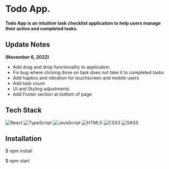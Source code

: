 # Todo App.

**Todo App is an intuitive task checklist application to help users manage their active and completed tasks.**




## Update Notes
**(November 6, 2022)**
- Add drag and drop functionality to application
- Fix bug where clicking done on task does not take it to completed tasks
- Add haptics and vibration for touchscreen and mobile users
- Add task count
- UI and Styling adjustments
- Add Footer section at bottom of page

## Tech Stack
![React](https://img.shields.io/badge/react-%2320232a.svg?style=for-the-badge&logo=react&logoColor=%2361DAFB)
![TypeScript](https://img.shields.io/badge/TypeScript-007ACC?style=for-the-badge&logo=typescript&logoColor=white)
![JavaScript](https://img.shields.io/badge/javascript-%23323330.svg?style=for-the-badge&logo=javascript&logoColor=%23F7DF1E)
![HTML5](https://img.shields.io/badge/html5-%23E34F26.svg?style=for-the-badge&logo=html5&logoColor=white)
![CSS3](https://img.shields.io/badge/CSS3-1572B6?style=for-the-badge&logo=css3&logoColor=white)
![SASS](https://img.shields.io/badge/SASS-hotpink.svg?style=for-the-badge&logo=SASS&logoColor=white)

## Installation

$ npm install

$ npm start




